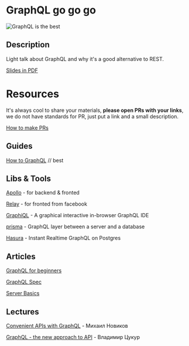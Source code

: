 # GraphQL go go go

![GraphQL is the best](https://www.vectorlogo.zone/logos/graphql/graphql-card.png)

## Description

Light talk about GraphQL and why it's a good alternative to REST.

[Slides in PDF](https://docs.google.com/presentation/d/1H-wmYfkmKxLQ5QosJ3_Zxqutd_p1hs-GbNoX6EFOHb4/edit?usp=sharing)


# Resources

It's always cool to share your materials, **please open PRs with your links**, we do not have standards for PR, just put a link and a small description.

[How to make PRs](https://help.github.com/articles/creating-a-pull-request/)

## Guides

[How to GraphQL](https://www.howtographql.com/) // best

## Libs & Tools

[Apollo](https://www.apollographql.com/) - for backend & fronted

[Relay](https://facebook.github.io/relay/) - for fronted from facebook

[GraphiQL](https://github.com/graphql/graphiql) - A graphical interactive in-browser GraphQL IDE

[prisma](https://www.prisma.io/) - GraphQL layer between a server and a database

[Hasura](https://hasura.io/) - Instant Realtime GraphQL on Postgres


## Articles

[GraphQL for beginners](https://medium.com/@leeshapton/mental-maps-for-teaching-graphql-to-beginners-9db9b85ac957)

[GraphQL Spec](http://facebook.github.io/graphql/)

[Server Basics](https://www.prisma.io/blog/graphql-server-basics-the-schema-ac5e2950214e/)

## Lectures

[Convenient APIs with GraphQL](https://www.youtube.com/watch?v=5GCwXh6ocxY) - Михаил Новиков

[GraphQL - the new approach to API](https://www.youtube.com/watch?v=YgRmgHPTXr4) - Владимир Цукур
